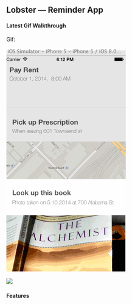 Lobster — Reminder App
-
#### Latest Gif Walkthrough ####
Gif:

![Remind walthrough](https://raw.githubusercontent.com/henryfreel/Lobster/master/Remind.gif)

![](cards.jpeg)

#### Features ####
